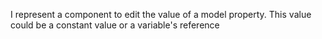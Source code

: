 I represent a component to edit the value of a model property. This value could be a constant value or a variable's reference